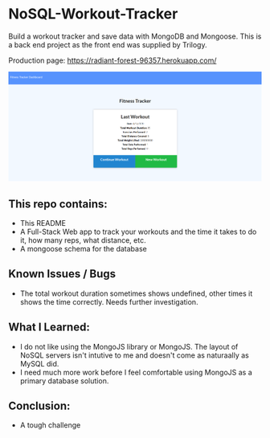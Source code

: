 # NoSQL-Workout-Tracker

Build a workout tracker and save data with MongoDB and Mongoose. This is a back end project as the front end was supplied by Trilogy.

Production page: https://radiant-forest-96357.herokuapp.com/

![workoutPage](Capture.PNG)

## This repo contains:
* This README
* A Full-Stack Web app to track your workouts and the time it takes to do it, how many reps, what distance, etc.
* A mongoose schema for the database

## Known Issues / Bugs
* The total workout duration sometimes shows undefined, other times it shows the time correctly. Needs further investigation.

## What I Learned:
* I do not like using the MongoJS library or MongoJS. The layout of NoSQL servers isn't intutive to me and doesn't come as naturaally as MySQL did.
* I need much more work before I feel comfortable using MongoJS as a primary database solution.

## Conclusion:
* A tough challenge
